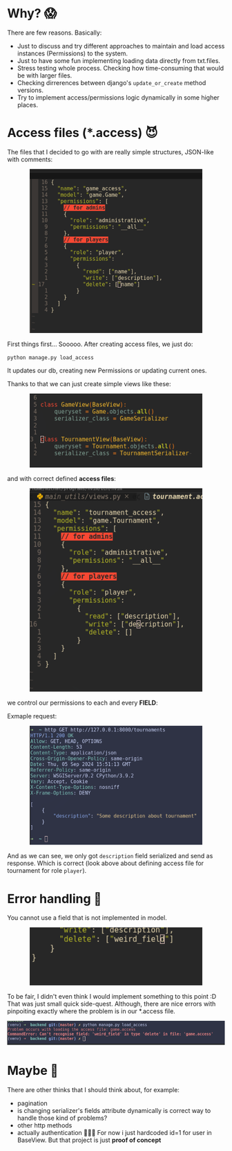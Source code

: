 # Why? 😱

There are few reasons. Basically:

- Just to discuss and try different approaches to maintain and load access instances (Permissions) to the system.
- Just to have some fun implementing loading data directly from txt.files.
- Stress testing whole process. Checking how time-consuming that would be with larger files.
- Checking dirrerences between django's `update_or_create` method versions.
- Try to implement access/permissions logic dynamically in some higher places.


# Access files (*.access) 😈

The files that I decided to go with are really simple structures, JSON-like with comments:

<div align="center">
    <img src=".readme/access_txt.png" width=400/>
</div>


First things first... Sooooo.
After creating access files, we just do:

```python
python manage.py load_access
```

It updates our db, creating new Permissions or updating current ones.

Thanks to that we can just create simple views like these:

<div align="center">
    <img src=".readme/views.png" width=400/>
</div>

and with correct defined **access files**:

<div align="center">
    <img src=".readme/tournament_permissions.png" width=400/>
</div>

we control our permissions to each and every **FIELD**:

Exmaple request:

<div align="center">
    <img src=".readme/http_request_for_tournament.png" width=400/>
</div>

And as we can see, we only got `description` field serialized and send as response. Which
is correct (look above about defining access file for tournament for role `player`).

# Error handling 🤖

You cannot use a field that is not implemented in model.

<div align="center">
    <img src=".readme/weird_field.png" width=400/>
</div>

To be fair, I didn't even think I would implement something to this point :D
That was just small quick side-quest. Although, there are nice errors with
pinpoiting exactly where the problem is in our *.access file.

<div align="center">
    <img src=".readme/weird_field_error.png"/>
</div>


# Maybe 🥱

There are other thinks that I should think about, for example:
- pagination
- is changing serializer's fields attribute dynamically is correct way to handle 
those kind of problems?
- other http methods
- actually authentication 🤣🤣🤣 For now i just hardcoded id=1 for user in BaseView. But 
that project is just **proof of concept**


